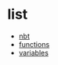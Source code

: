 # list
- [nbt](syntax/nbt.md) 
- [functions](syntax/functions.md) 
- [variables](syntax/variables.md)

